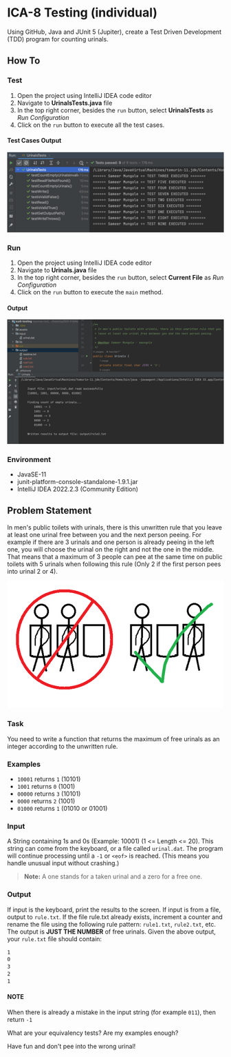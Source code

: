 # ICA-8 Testing (individual)

Using GitHub, Java and JUnit 5 (Jupiter), create a Test Driven Development (TDD) program for counting urinals.

## How To

### Test

1. Open the project using IntelliJ IDEA code editor
2. Navigate to **UrinalsTests.java** file
3. In the top right corner, besides the `run` button, select **UrinalsTests** as *Run Configuration*
4. Click on the `run` button to execute all the test cases.

#### Test Cases Output

<img src="assets/ica8-testing-tests.png" alt="Urinal Main Output" width="600dp">

### Run

1. Open the project using IntelliJ IDEA code editor
2. Navigate to **Urinals.java** file
3. In the top right corner, besides the `run` button, select **Current File** as *Run Configuration*
4. Click on the `run` button to execute the `main` method.

#### Output

<img src="assets/ica8-testing-demo.png" alt="Urinal Main Output" width="600dp">

### Environment

- JavaSE-11
- junit-platform-console-standalone-1.9.1.jar
- IntelliJ IDEA 2022.2.3 (Community Edition)

## Problem Statement

In men's public toilets with urinals, there is this unwritten rule that you leave at least one urinal free between you and the next person peeing. For example if there are 3 urinals and one person is already peeing in the left one, you will choose the urinal on the right and not the one in the middle. That means that a maximum of 3 people can pee at the same time on public toilets with 5 urinals when following this rule (Only 2 if the first person pees into urinal 2 or 4).

<img src="assets/urinal.png" alt="Urinal Image" width="600dp">

### Task

You need to write a function that returns the maximum of free urinals as an integer according to the unwritten rule.

### Examples

- `10001` returns `1` (10101)
- `1001` returns `0` (1001)
- `00000` returns `3` (10101)
- `0000` returns `2` (1001)
- `01000` returns `1` (01010 or 01001)

### Input

A String containing 1s and 0s (Example: 10001) (1 <= Length <= 20). This string can come from the keyboard, or a file called `urinal.dat`. The program will continue processing until a `-1` or `<eof>` is reached. (This means you handle unusual input without crashing.)

> **Note:** A one stands for a taken urinal and a zero for a free one.

### Output

If input is the keyboard, print the results to the screen. If input is from a file, output to `rule.txt`. If the file rule.txt already exists, increment a counter and rename the file using the following rule pattern: `rule1.txt`, `rule2.txt`, etc. The output is **JUST THE NUMBER** of free urinals. Given the above output, your `rule.txt` file should contain:

``` txt
1
0
3
2
1
```

#### NOTE

When there is already a mistake in the input string (for example `011`), then return `-1`

What are your equivalency tests? Are my examples enough?

Have fun and don't pee into the wrong urinal!
